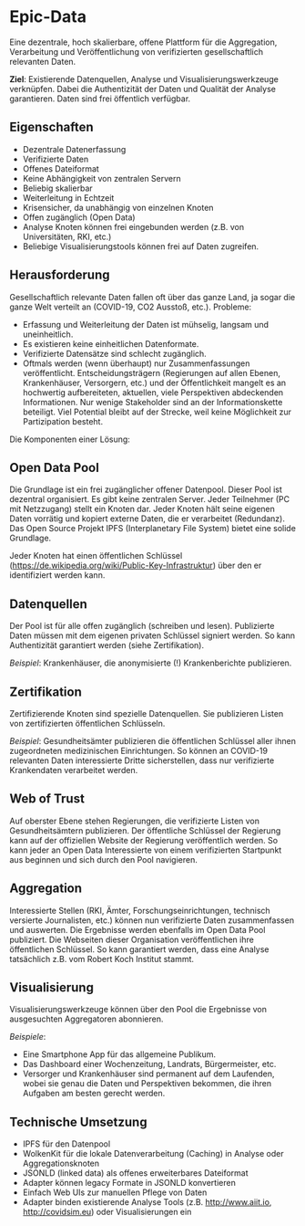 # Epic-Data
Eine dezentrale, hoch skalierbare, offene Plattform für die Aggregation, Verarbeitung und Veröffentlichung von verifizierten gesellschaftlich relevanten Daten. 

**Ziel**: Existierende Datenquellen, Analyse und Visualisierungswerkzeuge verknüpfen. Dabei die Authentizität der Daten und Qualität der Analyse garantieren. Daten sind frei öffentlich verfügbar.

## Eigenschaften
* Dezentrale Datenerfassung
* Verifizierte Daten
* Offenes Dateiformat
* Keine Abhängigkeit von zentralen Servern
* Beliebig skalierbar
* Weiterleitung in Echtzeit
* Krisensicher, da unabhängig von einzelnen Knoten
* Offen zugänglich (Open Data)
* Analyse Knoten können frei eingebunden werden (z.B. von Universitäten, RKI, etc.)
* Beliebige Visualisierungstools können frei auf Daten zugreifen.

## Herausforderung
Gesellschaftlich relevante Daten fallen oft über das ganze Land, ja sogar die ganze Welt verteilt an (COVID-19, CO2 Ausstoß, etc.). Probleme:
* Erfassung und Weiterleitung der Daten ist mühselig, langsam und uneinheitlich.
* Es existieren keine einheitlichen Datenformate.
* Verifizierte Datensätze sind schlecht zugänglich.
* Oftmals werden (wenn überhaupt) nur Zusammenfassungen veröffentlicht.
Entscheidungsträgern (Regierungen auf allen Ebenen, Krankenhäuser, Versorgern, etc.) und der Öffentlichkeit mangelt es an hochwertig aufbereiteten, aktuellen, viele Perspektiven abdeckenden Informationen. Nur wenige Stakeholder sind an der Informationskette beteiligt. Viel Potential bleibt auf der Strecke, weil keine Möglichkeit zur Partizipation besteht.

Die Komponenten einer Lösung:

## Open Data Pool
Die Grundlage ist ein frei zugänglicher offener Datenpool. Dieser Pool ist dezentral organisiert. Es gibt keine zentralen Server. Jeder Teilnehmer (PC mit Netzzugang) stellt ein Knoten dar. Jeder Knoten hält seine eigenen Daten vorrätig und kopiert externe Daten, die er verarbeitet (Redundanz). Das Open Source Projekt IPFS (Interplanetary File System) bietet eine solide Grundlage.

Jeder Knoten hat einen öffentlichen Schlüssel (https://de.wikipedia.org/wiki/Public-Key-Infrastruktur) über den er identifiziert werden kann.

## Datenquellen
Der Pool ist für alle offen zugänglich (schreiben und lesen). Publizierte Daten müssen mit dem eigenen privaten Schlüssel signiert werden. So kann Authentizität garantiert werden (siehe Zertifikation).

*Beispiel*: Krankenhäuser, die anonymisierte (!) Krankenberichte publizieren.

## Zertifikation
Zertifizierende Knoten sind spezielle Datenquellen. Sie publizieren Listen von zertifizierten öffentlichen Schlüsseln.

*Beispiel*: Gesundheitsämter publizieren die öffentlichen Schlüssel aller ihnen zugeordneten medizinischen Einrichtungen. So können an COVID-19 relevanten Daten interessierte Dritte sicherstellen, dass nur verifizierte Krankendaten verarbeitet werden.

## Web of Trust
Auf oberster Ebene stehen Regierungen, die verifizierte Listen von Gesundheitsämtern publizieren. Der öffentliche Schlüssel der Regierung kann auf der offiziellen Website der Regierung veröffentlich werden. So kann jeder an Open Data Interessierte von einem verifizierten Startpunkt aus beginnen und sich durch den Pool navigieren.

## Aggregation
Interessierte Stellen (RKI, Ämter, Forschungseinrichtungen, technisch versierte Journalisten, etc.) können nun verifizierte Daten zusammenfassen und auswerten. Die Ergebnisse werden ebenfalls im Open Data Pool publiziert. Die Webseiten dieser Organisation veröffentlichen ihre öffentlichen Schlüssel. So kann garantiert werden, dass eine Analyse tatsächlich z.B. vom Robert Koch Institut stammt.

## Visualisierung
Visualisierungswerkzeuge können über den Pool die Ergebnisse von ausgesuchten Aggregatoren abonnieren.

*Beispiele*:
* Eine Smartphone App für das allgemeine Publikum.
* Das Dashboard einer Wochenzeitung, Landrats, Bürgermeister, etc.
* Versorger und Krankenhäuser sind permanent auf dem Laufenden, wobei sie genau die Daten und Perspektiven bekommen, die ihren Aufgaben am besten gerecht werden.

## Technische Umsetzung
* IPFS für den Datenpool
* WolkenKit für die lokale Datenverarbeitung (Caching) in Analyse oder Aggregationsknoten
* JSONLD (linked data) als offenes erweiterbares Dateiformat
* Adapter können legacy Formate in JSONLD konvertieren
* Einfach Web UIs zur manuellen Pflege von Daten
* Adapter binden existierende Analyse Tools (z.B. http://www.aiit.io, http://covidsim.eu) oder Visualisierungen ein
